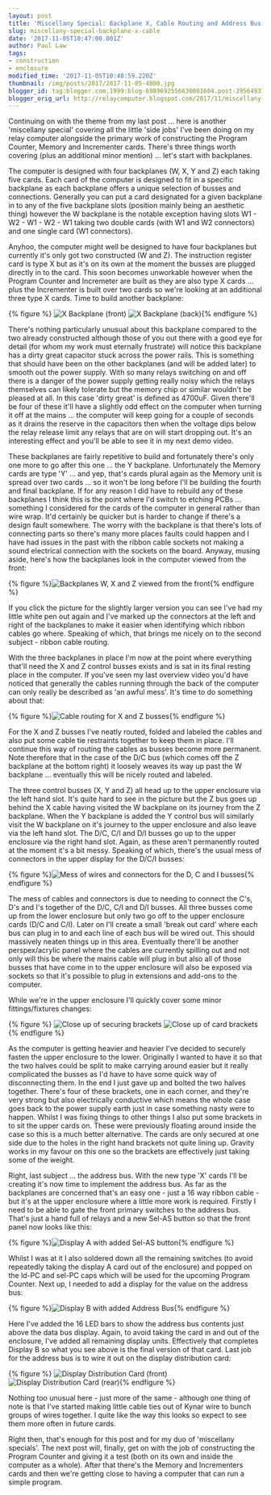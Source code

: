 ```yaml
---
layout: post
title: 'Miscellany Special: Backplane X, Cable Routing and Address Bus'
slug: miscellany-special-backplane-x-cable
date: '2017-11-05T10:47:00.001Z'
author: Paul Law
tags:
- construction
- enclosure
modified_time: '2017-11-05T10:48:59.220Z'
thumbnail: /img/posts/2017/2017-11-05-4000.jpg
blogger_id: tag:blogger.com,1999:blog-6989692556630001604.post-3956493750205936167
blogger_orig_url: http://relaycomputer.blogspot.com/2017/11/miscellany-special-backplane-x-cable.html
---
```


Continuing on with the theme from my last post ... here is another 
'miscellany special' covering all the little 'side jobs' I've been doing on my 
relay computer alongside the primary work of constructing the Program Counter, 
Memory and Incrementer cards. There's three things worth covering (plus an 
additional minor mention) ... let's start with backplanes.

The 
computer is designed with four backplanes (W, X, Y and Z) each taking five 
cards. Each card of the computer is designed to fit in a specific backplane as 
each backplane offers a unique selection of busses and connections. Generally 
you can put a card designated for a given backplane in to any of the five 
backplane slots (position mainly being an aesthetic thing) however the W 
backplane is the notable exception having slots W1 - W2 - W1 - W2 - W1 taking 
two double cards (with W1 and W2 connectors) and one single card (W1 
connectors).

Anyhoo, the computer might well be designed to have 
four backplanes but currently it's only got two constructed (W and Z). The 
instruction register card is type X but as it's on its own at the moment the 
busses are plugged directly in to the card. This soon becomes unworkable 
however when the Program Counter and Incremeter are built as they are also 
type X cards ... plus the Incrementer is built over two cards so we're looking 
at an additional three type X cards. Time to build another backplane:

{% figure %}
![X Backplane (front)](/assets/img/posts/2017/2017-11-05-0000.jpg)
![X Backplane (back)](/assets/img/posts/2017/2017-11-05-0001.jpg){% endfigure %}

There's nothing 
particularly unusual about this backplane compared to the two already 
constructed although those of you out there with a good eye for detail (for 
whom my work must eternally frustrate) will notice this backplane has a dirty 
great capacitor stuck across the power rails. This is something that should 
have been on the other backplanes (and will be added later) to smooth out the 
power supply. With so many relays switching on and off there is a danger of 
the power supply getting really noisy which the relays themselves can likely 
tolerate but the memory chip or similar wouldn't be pleased at all. In this 
case 'dirty great' is defined as 4700uF. Given there'll be four of these it'll 
have a slightly odd effect on the computer when turning it off at the mains 
... the computer will keep going for a couple of seconds as it drains the 
reserve in the capacitors then when the voltage dips below the relay release 
limit any relays that are on will start dropping out. It's an interesting 
effect and you'll be able to see it in my next demo video.

These 
backplanes are fairly repetitive to build and fortunately there's only one 
more to go after this one ... the Y backplane. Unfortunately the Memory cards 
are type 'Y' ... and yep, that's cards plural again as the Memory unit is 
spread over two cards ... so it won't be long before I'll be building the 
fourth and final backplane. If for any reason I did have to rebuild any of 
these backplanes I think this is the point where I'd switch to etching PCBs 
... something I considered for the cards of the computer in general rather 
than wire wrap. It'd certainly be quicker but is harder to change if there's a 
design fault somewhere. The worry with the backplane is that there's lots of 
connecting parts so there's many more places faults could happen and I have 
had issues in the past with the ribbon cable sockets not making a sound 
electrical connection with the sockets on the board. Anyway, musing aside, 
here's how the backplanes look in the computer viewed from the front:

{% figure %}![Backplanes W, X and Z viewed from the front](/assets/img/posts/2017/2017-11-05-0002.jpg){% endfigure %}

If 
you click the picture for the slightly larger version you can see I've had my 
little white pen out again and I've marked up the connectors at the left and 
right of the backplanes to make it easier when identifying which ribbon cables 
go where. Speaking of which, that brings me nicely on to the second subject - 
ribbon cable routing.

With the three backplanes in place I'm now at 
the point where everything that'll need the X and Z control busses exists and 
is sat in its final resting place in the computer. If you've seen my last 
overview video you'd have noticed that generally the cables running through 
the back of the computer can only really be described as 'an awful mess'. It's 
time to do something about that:

{% figure %}![Cable routing for X and Z busses](/assets/img/posts/2017/2017-11-05-0003.jpg){% endfigure %}

For the X and 
Z busses I've neatly routed, folded and labeled the cables and also put some 
cable tie restraints together to keep them in place. I'll continue this way of 
routing the cables as busses become more permanent. Note therefore that in the 
case of the D/C bus (which comes off the Z backplane at the bottom right) it 
loosely weaves its way up past the W backplane ... eventually this will be 
nicely routed and labeled.

The three control busses (X, Y and Z) 
all head up to the upper enclosure via the left hand slot. It's quite hard to 
see in the picture but the Z bus goes up behind the X cable having visited the 
W backplane on its journey from the Z backplane. When the Y backplane is added 
the Y control bus will similarly visit the W backplane on it's journey to the 
upper enclosure and also leave via the left hand slot. The D/C, C/I and D/I 
busses go up to the upper enclosure via the right hand slot. Again, as these 
aren't permanently routed at the moment it's a bit messy. Speaking of which, 
there's the usual mess of connectors in the upper display for the D/C/I 
busses:

{% figure %}![Mess of wires and connectors for the D, C and I busses](/assets/img/posts/2017/2017-11-05-0004.jpg){% endfigure %}

The mess of cables and connectors is due to needing to connect the 
C's, D's and I's together of the D/C, C/I and D/I busses. All three busses 
come up from the lower enclosure but only two go off to the upper enclosure 
cards (D/C and C/I). Later on I'll create a small 'break out card' where each 
bus can plug in to and each line of each bus will be wired out. This should 
massively neaten things up in this area. Eventually there'll be another 
perspex/acrylic panel where the cables are currently spilling out and not only 
will this be where the mains cable will plug in but also all of those busses 
that have come in to the upper enclosure will also be exposed via sockets so 
that it's possible to plug in extensions and add-ons to the computer.

While we're in the upper enclosure I'll quickly cover some minor 
fittings/fixtures changes:

{% figure %}
![Close up of securing brackets](/assets/img/posts/2017/2017-11-05-0005.jpg)
![Close up of card brackets](/assets/img/posts/2017/2017-11-05-0006.jpg){% endfigure %}

As the computer is 
getting heavier and heavier I've decided to securely fasten the upper 
enclosure to the lower. Originally I wanted to have it so that the two halves 
could be split to make carrying around easier but it really complicated the 
busses as I'd have to have some quick way of disconnecting them. In the end I 
just gave up and bolted the two halves together. There's four of these 
brackets, one in each corner, and they're very strong but also electrically 
conductive which means the whole case goes back to the power supply earth just 
in case something nasty were to happen. Whilst I was fixing things to other 
things I also put some brackets in to sit the upper cards on. These were 
previously floating around inside the case so this is a much better 
alternative. The cards are only secured at one side due to the holes in the 
right hand brackets not quite lining up. Gravity works in my favour on this 
one so the brackets are effectively just taking some of the weight.

Right, last subject ... the address bus. With the new type 'X' cards I'll be 
creating it's now time to implement the address bus. As far as the backplanes 
are concerned that's an easy one - just a 16 way ribbon cable - but it's at 
the upper enclosure where a little more work is required. Firstly I need to be 
able to gate the front primary switches to the address bus. That's just a hand 
full of relays and a new Sel-AS button so that the front panel now looks like 
this:

{% figure %}![Display A with added Sel-AS button](/assets/img/posts/2017/2017-11-05-0007.jpg){% endfigure %}

Whilst I 
was at it I also soldered down all the remaining switches (to avoid repeatedly 
taking the display A card out of the enclosure) and popped on the ld-PC and 
sel-PC caps which will be used for the upcoming Program Counter. Next up, I 
needed to add a display for the value on the address bus:

{% figure %}![Display B with added Address Bus](/assets/img/posts/2017/2017-11-05-0008.jpg){% endfigure %}

Here I've 
added the 16 LED bars to show the address bus contents just above the data bus 
display. Again, to avoid taking the card in and out of the enclosure, I've 
added all remaining display units. Effectively that completes Display B so 
what you see above is the final version of that card. Last job for the address 
bus is to wire it out on the display distribution card:

{% figure %}
![Display Distribution Card (front)](/assets/img/posts/2017/2017-11-05-0009.jpg)
![Display Distribution Card (rear)](/assets/img/posts/2017/2017-11-05-0010.jpg){% endfigure %}

Nothing too 
unusual here - just more of the same - although one thing of note is that I've 
started making little cable ties out of Kynar wire to bunch groups of wires 
together. I quite like the way this looks so expect to see them more often in 
future cards.

Right then, that's enough for this post and for my 
duo of 'miscellany specials'. The next post will, finally, get on with the job 
of constructing the Program Counter and giving it a test (both on its own and 
inside the computer as a whole). After that there's the Memory and 
Incrementers cards and then we're getting close to having a computer that can 
run a simple program. 
